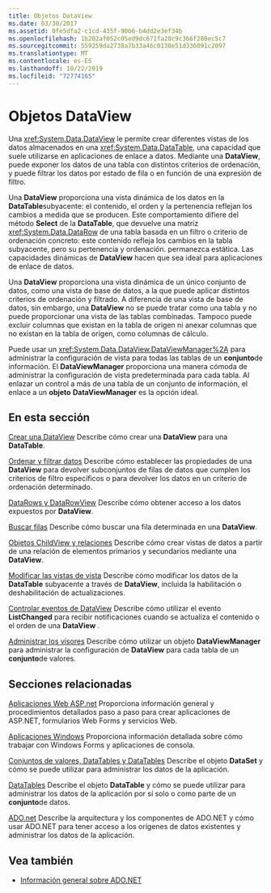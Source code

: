 ```yaml
---
title: Objetos DataView
ms.date: 03/30/2017
ms.assetid: 0fe5dfa2-c1cd-435f-90b6-b4dd2e3ef34b
ms.openlocfilehash: 1b202af052c05ed9dc671fa20c9c366f280ec5c7
ms.sourcegitcommit: 559259da2738a7b33a46c0130e51d336091c2097
ms.translationtype: MT
ms.contentlocale: es-ES
ms.lasthandoff: 10/22/2019
ms.locfileid: "72774165"
---
```

# <a name="dataviews"></a>Objetos DataView
Una <xref:System.Data.DataView> le permite crear diferentes vistas de los datos almacenados en una <xref:System.Data.DataTable>, una capacidad que suele utilizarse en aplicaciones de enlace a datos. Mediante una **DataView**, puede exponer los datos de una tabla con distintos criterios de ordenación, y puede filtrar los datos por estado de fila o en función de una expresión de filtro.

 Una **DataView** proporciona una vista dinámica de los datos en la **DataTable**subyacente: el contenido, el orden y la pertenencia reflejan los cambios a medida que se producen. Este comportamiento difiere del método **Select** de la **DataTable**, que devuelve una matriz <xref:System.Data.DataRow> de una tabla basada en un filtro o criterio de ordenación concreto: este contenido refleja los cambios en la tabla subyacente, pero su pertenencia y ordenación. permanezca estática. Las capacidades dinámicas de **DataView** hacen que sea ideal para aplicaciones de enlace de datos.

 Una **DataView** proporciona una vista dinámica de un único conjunto de datos, como una vista de base de datos, a la que puede aplicar distintos criterios de ordenación y filtrado. A diferencia de una vista de base de datos, sin embargo, una **DataView** no se puede tratar como una tabla y no puede proporcionar una vista de las tablas combinadas. Tampoco puede excluir columnas que existan en la tabla de origen ni anexar columnas que no existan en la tabla de origen, como columnas de cálculo.

 Puede usar un <xref:System.Data.DataView.DataViewManager%2A> para administrar la configuración de vista para todas las tablas de un **conjunto**de información. El **DataViewManager** proporciona una manera cómoda de administrar la configuración de vista predeterminada para cada tabla. Al enlazar un control a más de una tabla de un conjunto de información, el enlace a un **objeto** **DataViewManager** es la opción ideal.

## <a name="in-this-section"></a>En esta sección
 [Crear una DataView](creating-a-dataview.md) Describe cómo crear una **DataView** para una **DataTable**.

 [Ordenar y filtrar datos](sorting-and-filtering-data.md) Describe cómo establecer las propiedades de una **DataView** para devolver subconjuntos de filas de datos que cumplen los criterios de filtro específicos o para devolver los datos en un criterio de ordenación determinado.

 [DataRows y DataRowView](datarows-and-datarowviews.md) Describe cómo obtener acceso a los datos expuestos por **DataView**.

 [Buscar filas](finding-rows.md) Describe cómo buscar una fila determinada en una **DataView**.

 [Objetos ChildView y relaciones](childviews-and-relations.md) Describe cómo crear vistas de datos a partir de una relación de elementos primarios y secundarios mediante una **DataView**.

 [Modificar las vistas de vista](modifying-dataviews.md) Describe cómo modificar los datos de la **DataTable** subyacente a través de **DataView**, incluida la habilitación o deshabilitación de actualizaciones.

 [Controlar eventos de DataView](handling-dataview-events.md) Describe cómo utilizar el evento **ListChanged** para recibir notificaciones cuando se actualiza el contenido o el orden de una **DataView** .

 [Administrar los visores](managing-dataviews.md) Describe cómo utilizar un objeto **DataViewManager** para administrar la configuración de **DataView** para cada tabla de un **conjunto**de valores.

## <a name="related-sections"></a>Secciones relacionadas
 [Aplicaciones Web ASP.net](https://docs.microsoft.com/previous-versions/655cec97(v=vs.100)) Proporciona información general y procedimientos detallados paso a paso para crear aplicaciones de ASP.NET, formularios Web Forms y servicios Web.

 [Aplicaciones Windows](https://docs.microsoft.com/previous-versions/ms184421(v=vs.100)) Proporciona información detallada sobre cómo trabajar con Windows Forms y aplicaciones de consola.

 [Conjuntos de valores, DataTables y DataTables](index.md) Describe el objeto **DataSet** y cómo se puede utilizar para administrar los datos de la aplicación.

 [DataTables](datatables.md) Describe el objeto **DataTable** y cómo se puede utilizar para administrar los datos de la aplicación por sí solo o como parte de un **conjunto**de datos.

 [ADO.net](../index.md) Describe la arquitectura y los componentes de ADO.NET y cómo usar ADO.NET para tener acceso a los orígenes de datos existentes y administrar los datos de la aplicación.

## <a name="see-also"></a>Vea también

- [Información general sobre ADO.NET](../ado-net-overview.md)
